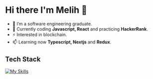 # Hi there I'm Melih 👋
- 🌱 I’m a software engineering graduate.
- 🔭 Currently coding **Javascript, React** and practicing **HackerRank**.
- ⚡ Interested in blockchain.
- 📫 Learning now **Typescript, Nextjs** and **Redux**.

## Tech Stack
[![My Skills](https://skillicons.dev/icons?i=git,java,cs,solidity,js,html,css,sass,tailwind,bootstrap)](https://skillicons.dev)



<!--

<p align="center">
  <a href="https://skillicons.dev">
    <img src="https://skillicons.dev/icons?i=git,java,cs,solidity,js,html,css,sass,tailwind,bootstrap" />
  </a>
</p>

**mlhcck/mlhcck** is a ✨ _special_ ✨ repository because its `README.md` (this file) appears on your GitHub profile.

Here are some ideas to get you started:

- 🌱 I’m currently learning ...
- 👯 I’m looking to collaborate on ...
- 🤔 I’m looking for help with ...
- 💬 Ask me about ...
- 📫 How to reach me: ...
- 😄 Pronouns: ...
- ⚡ Fun fact: ...
-->

